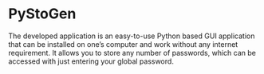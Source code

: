 # PyStoGen
The developed application is an easy-to-use Python based GUI application that can be installed on one’s computer and work without any internet requirement. It allows you to store any number of passwords, which can be accessed with just entering your global password.
